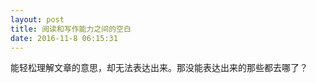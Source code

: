 ```yaml
---
layout: post
title: 阅读和写作能力之间的空白
date: 2016-11-8 06:15:31
---
```


能轻松理解文章的意思，却无法表达出来。那没能表达出来的那些都去哪了？